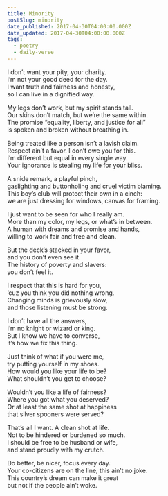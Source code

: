 ```yaml
---
title: Minority
postSlug: minority
date_published: 2017-04-30T04:00:00.000Z
date_updated: 2017-04-30T04:00:00.000Z
tags:
  - poetry
  - daily-verse
---
```


I don’t want your pity, your charity.  
I’m not your good deed for the day.  
I want truth and fairness and honesty,  
so I can live in a dignified way.

My legs don’t work, but my spirit stands tall.  
Our skins don’t match, but we’re the same within.  
The promise “equality, liberty, and justice for all”  
is spoken and broken without breathing in.

Being treated like a person isn’t a lavish claim.  
Respect ain’t a favor. I don’t owe you for this.  
I’m different but equal in every single way.  
Your ignorance is stealing my life for your bliss.

A snide remark, a playful pinch,  
gaslighting and buttonholing and cruel victim blaming.  
This boy’s club will protect their own in a cinch:  
we are just dressing for windows, canvas for framing.

I just want to be seen for who I really am.  
More than my color, my legs, or what’s in between.  
A human with dreams and promise and hands,  
willing to work fair and free and clean.

But the deck’s stacked in your favor,  
and you don’t even see it.  
The history of poverty and slavers:  
you don’t feel it.

I respect that this is hard for you,  
‘cuz you think you did nothing wrong.  
Changing minds is grievously slow,  
and those listening must be strong.

I don’t have all the answers,  
I’m no knight or wizard or king.  
But I know we have to converse,  
it’s how we fix this thing.

Just think of what if you were me,  
try putting yourself in my shoes.  
How would you like your life to be?  
What shouldn’t you get to choose?

Wouldn’t you like a life of fairness?  
Where you got what you deserved?  
Or at least the same shot at happiness  
that silver spooners were served?

That’s all I want. A clean shot at life.  
Not to be hindered or burdened so much.  
I should be free to be husband or wife,  
and stand proudly with my crutch.

Do better, be nicer, focus every day.  
Your co-citizens are on the line, this ain’t no joke.  
This country’s dream can make it great  
but not if the people ain’t woke.
